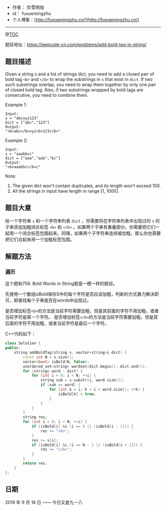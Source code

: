 
- 作者：    负雪明烛
- id：      fuxuemingzhu
- 个人博客：[http://fuxuemingzhu.cn/](http://fuxuemingzhu.cn/)

---
@[TOC](目录)


题目地址：https://leetcode-cn.com/problems/add-bold-tag-in-string/

## 题目描述

Given a string s and a list of strings dict, you need to add a closed pair of bold tag `<b>` and `</b>` to wrap the substrings in `s` that exist in `dict`. If two such substrings overlap, you need to wrap them together by only one pair of closed bold tag. Also, if two substrings wrapped by bold tags are consecutive, you need to combine them.

Example 1:

    Input: 
    s = "abcxyz123"
    dict = ["abc","123"]
    Output:
    "<b>abc</b>xyz<b>123</b>"

Example 2:

    Input: 
    s = "aaabbcc"
    dict = ["aaa","aab","bc"]
    Output:
    "<b>aaabbc</b>c"

Note:

1. The given dict won't contain duplicates, and its length won't exceed 100.
1. All the strings in input have length in range [1, 1000].


## 题目大意

给一个字符串 `s` 和一个字符串列表 `dict` ，你需要将在字符串列表中出现过的 `s` 的子串添加加粗闭合标签 `<b>` 和 `</b>` 。如果两个子串有重叠部分，你需要把它们一起用一个闭合标签包围起来。同理，如果两个子字符串连续被加粗，那么你也需要把它们合起来用一个加粗标签包围。

## 解题方法

### 遍历

这个题和758. Bold Words in String题是一模一样的题目。

先使用一个数组isBold保存S中的每个字符是否应该加粗，判断的方式暴力解决即可，即查找每个子串是否在words中出现过。

是否增加标签`<b>`的方法是当前字符需要加粗，但是其前面的字符不用加粗，或者当前字符是第一个字符。
是否增加标签`</b>`的方法是当前字符需要加粗，但是其后面的字符不用加粗，或者当前字符是最后一个字符。

C++代码如下：

```cpp
class Solution {
public:
    string addBoldTag(string s, vector<string>& dict) {
        const int N = s.size();
        vector<bool> isBold(N, false);
        unordered_set<string> wordset(dict.begin(), dict.end());
        for (string& word : dict) {
            for (int i = 0; i < N; ++i) {
                string sub = s.substr(i, word.size());
                if (sub == word) {
                    for (int k = i; k < i + word.size(); ++k) {
                        isBold[k] = true;
                    }
                }
            }
        }
        string res;
        for (int i = 0; i < N; ++i) {
            if (isBold[i] && (i == 0 || !isBold[i - 1])) {
                res += "<b>";
            }
            res += s[i];
            if (isBold[i] && (i == N - 1 || !isBold[i + 1])) {
                res += "</b>";
            }
        }
        return res;
    }
};
```

## 日期

2019 年 9 月 18 日 —— 今日又是九一八


  [1]: https://blog.csdn.net/fuxuemingzhu/article/details/100977773
